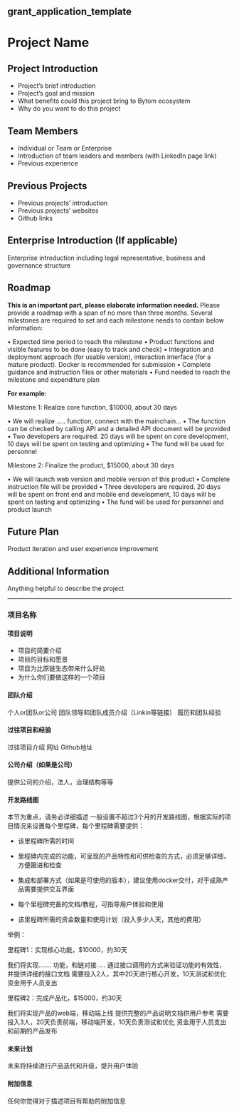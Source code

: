 ## **grant_application_template**

# Project Name

## Project Introduction

- Project’s brief introduction
- Project’s goal and mission
- What benefits could this project bring to Bytom ecosystem
- Why do you want to do this project



## Team Members 

- Individual or Team or Enterprise
- Introduction of team leaders and members (with LinkedIn page link)
- Previous experience



## Previous Projects

- Previous projects’ introduction
- Previous projects’ websites
- Github links



## Enterprise Introduction (If applicable)

Enterprise introduction including legal representative, business and governance structure 



## Roadmap

**This is an important part, please elaborate information needed.**
Please provide a roadmap with a span of no more than three months. Several milestones are required to set and each milestone needs to contain below information:

•	Expected time period to reach the milestone
•	Product functions and visible features to be done (easy to track and check)
•	Integration and deployment approach (for usable version), interaction interface (for a mature product). Docker is recommended for submission
•	Complete guidance and instruction files or other materials
•	Fund needed to reach the milestone and expenditure plan


**For example:**


Milestone 1: Realize core function, $10000, about 30 days

•	We will realize ….. function, connect with the mainchain…
•	The function can be checked by calling API and a detailed API document will be provided
•	Two developers are required. 20 days will be spent on core development, 10 days will be spent on testing and optimizing 
•	The fund will be used for personnel

Milestone 2: Finalize the product, $15000, about 30 days

•	We will launch web version and mobile version of this product
•	Complete instruction file will be provided
•	Three developers are required. 20 days will be spent on front end and mobile end development, 10 days will be spent on testing and optimizing
•	The fund will be used for personnel and product launch



## Future Plan

Product iteration and user experience improvement



## Additional Information

Anything helpful to describe the project



------

### 项目名称

#### 项目说明

- 项目的简要介绍
- 项目的目标和愿景
- 项目为比原链生态带来什么好处
- 为什么你们要做这样的一个项目

#### 团队介绍

个人or团队or公司
团队领导和团队成员介绍（Linkin等链接）
履历和团队经验

#### 过往项目和经验

过往项目介绍
网址
Github地址

#### 公司介绍（如果是公司）

提供公司的介绍，法人，治理结构等等

#### 开发路线图

本节为重点，请务必详细描述
一般设置不超过3个月的开发路线图，根据实际的项目情况来设置每个里程碑，每个里程碑需要提供：

- 该里程碑所需的时间

- 里程碑内完成的功能，可呈现的产品特性和可供检查的方式，必须足够详细，方便跟进和检查
- 集成和部署方式（如果是可使用的版本），建议使用docker交付，对于成熟产品需要提供交互界面
- 每个里程碑完备的文档/教程，可指导用户体验和使用
- 该里程碑所需的资金数量和使用计划（投入多少人天，其他的费用）

举例：

里程碑1：实现核心功能，$10000，约30天

我们将实现....... 功能，和链对接.....
通过接口调用的方式来验证功能的有效性，并提供详细的接口文档
需要投入2人，其中20天进行核心开发，10天测试和优化
资金用于人员支出

里程碑2：完成产品化，$15000，约30天

我们将实现产品的web端，移动端上线
提供完整的产品说明文档供用户参考
需要投入3人，20天负责前端，移动端开发，10天负责测试和优化
资金用于人员支出和前期的产品发布

#### 未来计划

未来将持续进行产品迭代和升级，提升用户体验

#### 附加信息

任何你觉得对于描述项目有帮助的附加信息